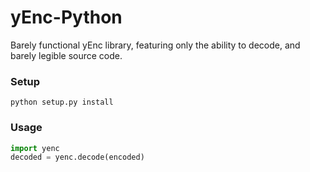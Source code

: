 # yEnc-Python
Barely functional yEnc library, featuring only the ability to decode, and barely legible source code.

### Setup
```
python setup.py install
```

### Usage
```python
import yenc
decoded = yenc.decode(encoded)
```
